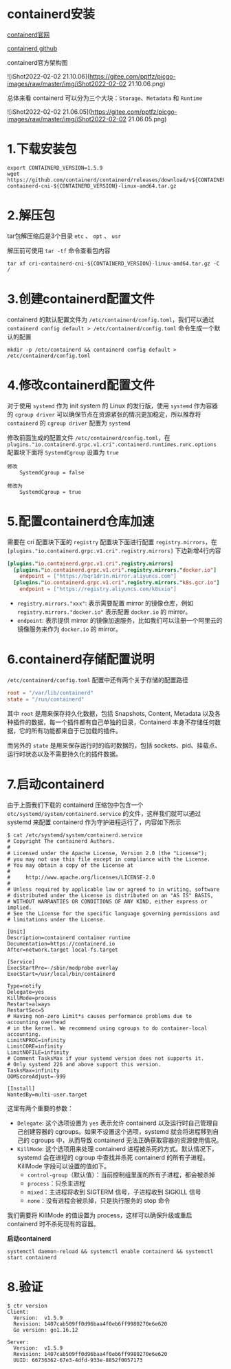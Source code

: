 # containerd安装

[containerd官网](https://containerd.io/)

[containerd github](https://github.com/containerd/containerd)



containerd官方架构图

![iShot2022-02-02 21.10.06](https://gitee.com/pptfz/picgo-images/raw/master/img/iShot2022-02-02 21.10.06.png)



总体来看 containerd 可以分为三个大块：`Storage`、`Metadata` 和 `Runtime`

![iShot2022-02-02 21.06.05](https://gitee.com/pptfz/picgo-images/raw/master/img/iShot2022-02-02 21.06.05.png)







# 1.下载安装包

```shell
export CONTAINERD_VERSION=1.5.9
wget https://github.com/containerd/containerd/releases/download/v${CONTAINERD_VERSION}/cri-containerd-cni-${CONTAINERD_VERSION}-linux-amd64.tar.gz
```



# 2.解压包

tar包解压缩后是3个目录 `etc` 、 `opt` 、 `usr`

解压前可使用 `tar -tf` 命令查看包内容

```shell
tar xf cri-containerd-cni-${CONTAINERD_VERSION}-linux-amd64.tar.gz -C /
```



# 3.创建containerd配置文件

containerd 的默认配置文件为 `/etc/containerd/config.toml`，我们可以通过 `containerd config default > /etc/containerd/config.toml` 命令生成一个默认的配置

```shell
mkdir -p /etc/containerd && containerd config default > /etc/containerd/config.toml
```



# 4.修改containerd配置文件

对于使用 `systemd` 作为 init system 的 Linux 的发行版，使用 `systemd` 作为容器的 `cgroup driver` 可以确保节点在资源紧张的情况更加稳定，所以推荐将 `containerd` 的 `cgroup driver` 配置为 `systemd`

修改前面生成的配置文件 `/etc/containerd/config.toml`，在 `plugins."io.containerd.grpc.v1.cri".containerd.runtimes.runc.options` 配置块下面将 `SystemdCgroup` 设置为 `true`

```shell
修改
    SystemdCgroup = false

修改为
    SystemdCgroup = true
```



# 5.配置containerd仓库加速

需要在 cri 配置块下面的 `registry` 配置块下面进行配置 `registry.mirrors`，在 `[plugins."io.containerd.grpc.v1.cri".registry.mirrors]` 下边新增4行内容

```toml
[plugins."io.containerd.grpc.v1.cri".registry.mirrors]
  [plugins."io.containerd.grpc.v1.cri".registry.mirrors."docker.io"]
    endpoint = ["https://bqr1dr1n.mirror.aliyuncs.com"]
  [plugins."io.containerd.grpc.v1.cri".registry.mirrors."k8s.gcr.io"]
    endpoint = ["https://registry.aliyuncs.com/k8sxio"]
```

- `registry.mirrors."xxx"`: 表示需要配置 mirror 的镜像仓库，例如 `registry.mirrors."docker.io"` 表示配置 `docker.io` 的 mirror。
- `endpoint`: 表示提供 mirror 的镜像加速服务，比如我们可以注册一个阿里云的镜像服务来作为 `docker.io` 的 mirror。



# 6.containerd存储配置说明

`/etc/containerd/config.toml` 配置中还有两个关于存储的配置路径

```toml
root = "/var/lib/containerd"
state = "/run/containerd"
```

其中 `root` 是用来保存持久化数据，包括 Snapshots, Content, Metadata 以及各种插件的数据，每一个插件都有自己单独的目录，Containerd 本身不存储任何数据，它的所有功能都来自于已加载的插件。

而另外的 `state` 是用来保存运行时的临时数据的，包括 sockets、pid、挂载点、运行时状态以及不需要持久化的插件数据。



# 7.启动containerd

由于上面我们下载的 containerd 压缩包中包含一个 `etc/systemd/system/containerd.service` 的文件，这样我们就可以通过 systemd 来配置 containerd 作为守护进程运行了，内容如下所示

```shell
$ cat /etc/systemd/system/containerd.service
# Copyright The containerd Authors.
#
# Licensed under the Apache License, Version 2.0 (the "License");
# you may not use this file except in compliance with the License.
# You may obtain a copy of the License at
#
#     http://www.apache.org/licenses/LICENSE-2.0
#
# Unless required by applicable law or agreed to in writing, software
# distributed under the License is distributed on an "AS IS" BASIS,
# WITHOUT WARRANTIES OR CONDITIONS OF ANY KIND, either express or implied.
# See the License for the specific language governing permissions and
# limitations under the License.

[Unit]
Description=containerd container runtime
Documentation=https://containerd.io
After=network.target local-fs.target

[Service]
ExecStartPre=-/sbin/modprobe overlay
ExecStart=/usr/local/bin/containerd

Type=notify
Delegate=yes
KillMode=process
Restart=always
RestartSec=5
# Having non-zero Limit*s causes performance problems due to accounting overhead
# in the kernel. We recommend using cgroups to do container-local accounting.
LimitNPROC=infinity
LimitCORE=infinity
LimitNOFILE=infinity
# Comment TasksMax if your systemd version does not supports it.
# Only systemd 226 and above support this version.
TasksMax=infinity
OOMScoreAdjust=-999

[Install]
WantedBy=multi-user.target
```

这里有两个重要的参数：

- `Delegate`: 这个选项设置为 `yes` 表示允许 containerd 以及运行时自己管理自己创建容器的 cgroups。如果不设置这个选项，systemd 就会将进程移到自己的 cgroups 中，从而导致 containerd 无法正确获取容器的资源使用情况。
- `KillMode`: 这个选项用来处理 containerd 进程被杀死的方式。默认情况下，systemd 会在进程的 cgroup 中查找并杀死 containerd 的所有子进程。KillMode 字段可以设置的值如下。
  - `control-group`（默认值）：当前控制组里面的所有子进程，都会被杀掉
  - `process`：只杀主进程
  - `mixed`：主进程将收到 SIGTERM 信号，子进程收到 SIGKILL 信号
  - `none`：没有进程会被杀掉，只是执行服务的 stop 命令

我们需要将 KillMode 的值设置为 process，这样可以确保升级或重启 containerd 时不杀死现有的容器。



**启动containerd**

```shell
systemctl daemon-reload && systemctl enable containerd && systemctl start containerd
```



# 8.验证

```shell
$ ctr version
Client:
  Version:  v1.5.9
  Revision: 1407cab509ff0d96baa4f0eb6ff9980270e6e620
  Go version: go1.16.12

Server:
  Version:  v1.5.9
  Revision: 1407cab509ff0d96baa4f0eb6ff9980270e6e620
  UUID: 66736362-67e3-4dfd-933e-8852f0057173
```



